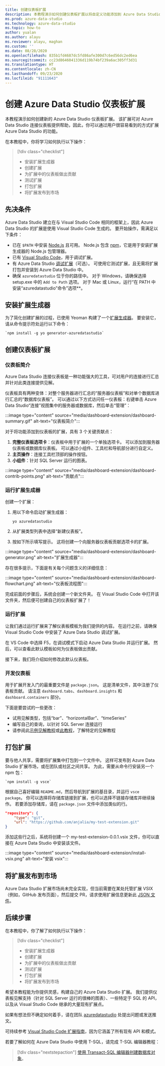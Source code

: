 ```yaml
---
title: 创建仪表板扩展
description: 本教程演示如何创建仪表板扩展以将自定义功能添加到 Azure Data Studio。
ms.prod: azure-data-studio
ms.technology: azure-data-studio
ms.topic: how-to
author: yualan
ms.author: alayu
ms.reviewer: alayu, maghan
ms.custom: ''
ms.date: 08/28/2020
ms.openlocfilehash: 835b1fd4687dc5fd86afe300d7c6ed56dc2ed6ea
ms.sourcegitcommit: cc23d8646041336d119b74bf239a6ac305ff3d31
ms.translationtype: HT
ms.contentlocale: zh-CN
ms.lasthandoff: 09/23/2020
ms.locfileid: "91111643"
---
```

# <a name="create-an-azure-data-studio-dashboard-extension"></a>创建 Azure Data Studio 仪表板扩展

本教程演示如何创建新的 Azure Data Studio 仪表板扩展。 该扩展可对 Azure Data Studio 连接仪表板提供帮助，因此，你可以通过用户很容易看到的方式扩展 Azure Data Studio 的功能。

在本教程中，你将学习如何执行以下操作：
> [!div class="checklist"]
> - 安装扩展生成器
> - 创建扩展
> - 为扩展中的仪表板做出贡献
> - 测试扩展
> - 打包扩展
> - 将扩展发布到市场

## <a name="prerequisites"></a>先决条件

Azure Data Studio 建立在与 Visual Studio Code 相同的框架上，因此 Azure Data Studio 的扩展是使用 Visual Studio Code 生成的。 要开始操作，需满足以下条件：

- 已在 `$PATH` 中安装 [Node.js](https://nodejs.org) 且可用。 Node.js 包含 [npm](https://www.npmjs.com/)，它是用于安装扩展生成器的 Node.js 包管理器。
- 已有 [Visual Studio Code](https://code.visualstudio.com)，用于调试扩展。
- 有 Azure Data Studio [调试扩展](https://marketplace.visualstudio.com/items?itemName=ms-mssql.sqlops-debug)（可选）。 可使用它测试扩展，且无需将扩展打包并安装到 Azure Data Studio 中。
- 确保 `azuredatastudio` 位于你的路径中。 对于 Windows，请确保选择 setup.exe 中的 `Add to Path` 选项。 对于 Mac 或 Linux，运行“在 PATH 中安装“azuredatastudio”命令”选项**。

## <a name="install-the-extension-generator"></a>安装扩展生成器

为了简化创建扩展的过程，已使用 Yeoman 构建了一个[扩展生成器](https://code.visualstudio.com/docs/extensions/yocode)。 要安装它，请从命令提示符处运行以下命令：

```console
`npm install -g yo generator-azuredatastudio`
```

## <a name="create-your-dashboard-extension"></a>创建仪表板扩展

### <a name="introduction-to-the-dashboard"></a>仪表板简介

Azure Data Studio 连接仪表板是一种功能强大的工具，可对用户的连接进行汇总并针对此类连接提供见解。

仪表板具有两种变体：对整个服务器进行汇总的“服务器仪表板”和对单个数据库进行汇总的“数据库仪表板”。 可以通过以下方式访问任一仪表板：右键单击 Azure Data Studio“连接”视图集中的服务器或数据库，然后单击“管理”：

:::image type="content" source="media/dashboard-extension/dashboard-summary.gif" alt-text="仪表板简介":::

对于将功能添加到仪表板的扩展，具有 3 个关键贡献点：

1. **完整仪表板选项卡**：仪表板中用于扩展的一个单独选项卡。 可以添加到服务器仪表板或数据库仪表板。 可以通过小组件、工具栏和导航部分进行自定义。
2. **主页操作**：连接工具栏顶部的操作按钮。
3. **小组件**：针对 SQL Server 运行的图表。

:::image type="content" source="media/dashboard-extension/dashboard-contrib-points.png" alt-text="贡献点":::

### <a name="run-the-extension-generator"></a>运行扩展生成器

创建一个扩展：

1. 用以下命令启动扩展生成器：

   `yo azuredatastudio`

2. 从扩展类型列表中选择“新建仪表板”。

3. 按如下所示填写提示。 这将创建一个向服务器仪表板贡献选项卡的扩展。

:::image type="content" source="media/dashboard-extension/dashboard-generator.png" alt-text="扩展生成器":::

存在很多提示，下面是有关每个问题含义的详细信息：

:::image type="content" source="media/dashboard-extension/dashboard-flowchart.png" alt-text="仪表板流程图":::

完成前面的步骤后，系统会创建一个新文件夹。 在 Visual Studio Code 中打开该文件夹，然后便可创建自己的仪表板扩展了！

### <a name="run-the-extension"></a>运行扩展

让我们通过运行扩展来了解仪表板模板为我们提供的内容。 在运行之前，请确保 Visual Studio Code 中安装了 Azure Data Studio 调试扩展。

在 VS Code 中选择 F5，在调试模式下启动 Azure Data Studio 并运行扩展。 然后，可以查看此默认模板如何为仪表板做出贡献。

接下来，我们将介绍如何修改此默认仪表板。

### <a name="develop-the-dashboard"></a>开发仪表板

用于扩展开发入门的最重要文件是 `package.json`。 这是清单文件，其中注册了仪表板贡献。 请注意 `dashboard.tabs`、`dashboard.insights` 和 `dashboard.containers` 部分。

下面是要尝试的一些更改：

- 试用见解类型，包括“bar”、“horizontalBar”、“timeSeries”
- 编写自己的查询，以针对 SQL Server 连接运行
- 请参阅此[示例见解教程](../tutorial-qds-sql-server.md)或[此教程](../tutorial-table-space-sql-server.md)，了解特定的见解教程

## <a name="package-your-extension"></a>打包扩展

要与他人共享，需要将扩展集中打包到一个文件中。 这样可发布到 Azure Data Studio 扩展市场，或在团队或社区之间共享。 为此，需要从命令行安装另一个 npm 包：

```console
`npm install -g vsce`
```

根据自己喜好编辑 `README.md`，然后导航到扩展的基目录，并运行 `vsce package`。 你可以选择将存储库链接到扩展，也可以选择不链接存储库并继续操作。 若要添加存储库，请在 `package.json` 文件中添加类似的行。

```json
"repository": {
    "type": "git",
    "url": "https://github.com/anjalia/my-test-extension.git"
}
```

添加这些行之后，系统将创建一个 my-test-extension-0.0.1.vsix 文件，你可以直接在 Azure Data Studio 中安装该文件。

:::image type="content" source="media/dashboard-extension/install-vsix.png" alt-text="安装 vsix":::

## <a name="publish-your-extension-to-the-marketplace"></a>将扩展发布到市场

Azure Data Studio 扩展市场尚未完全实现，但当前需要在某处托管扩展 VSIX（例如，GitHub 发布页面），然后提交 PR，请求使用扩展信息更新此 [JSON 文件](https://github.com/Microsoft/azuredatastudio/blob/release/extensions/extensionsGallery.json)。

## <a name="next-steps"></a>后续步骤

在本教程中，你了解了如何执行以下操作：
> [!div class="checklist"]
> - 安装扩展生成器
> - 创建扩展
> - 为扩展中的仪表板做出贡献
> - 测试扩展
> - 打包扩展
> - 将扩展发布到市场

希望本教程能为你提供灵感，构建自己的 Azure Data Studio 扩展。 我们提供仪表板见解支持（针对 SQL Server 运行的很棒的图表）、一些特定于 SQL 的 API，以及从 Visual Studio Code 继承的大量现有扩展点。

如果有想法但不确定如何着手，请在团队 [azuredatastudio](https://twitter.com/azuredatastudio) 处提出问题或发送推文。

可持续参考 [Visual Studio Code 扩展指南](https://code.visualstudio.com/docs/extensions/overview)，因为它涵盖了所有现有 API 和模式。

若要了解如何在 Azure Data Studio 中使用 T-SQL，请完成 T-SQL 编辑器教程：

> [!div class="nextstepaction"]
> [使用 Transact-SQL 编辑器创建数据库对象](../tutorial-sql-editor.md)。
